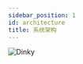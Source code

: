 ```yaml
---
sidebar_position: 1
id: architecture
title: 系统架构
---
```


![Dinky](http://www.aiwenmo.com/dinky/docs/zh-CN/concept_architecture/architecture/dinky.png)
